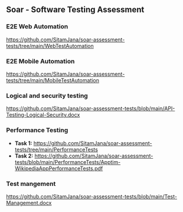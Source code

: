 ## Soar - Software Testing Assessment

### E2E Web Automation
https://github.com/SitamJana/soar-assessment-tests/tree/main/WebTestAutomation

### E2E Mobile Automation
https://github.com/SitamJana/soar-assessment-tests/tree/main/MobileTestAutomation

### Logical and security testing
https://github.com/SitamJana/soar-assessment-tests/blob/main/API-Testing-Logical-Security.docx

### Performance Testing
* **Task 1:** https://github.com/SitamJana/soar-assessment-tests/tree/main/PerformanceTests
* **Task 2:** https://github.com/SitamJana/soar-assessment-tests/blob/main/PerformanceTests/Apptim-WikipediaAppPerformanceTests.pdf


### Test mangement
https://github.com/SitamJana/soar-assessment-tests/blob/main/Test-Management.docx
